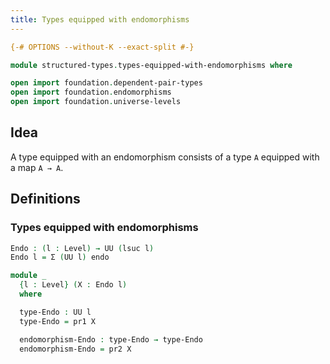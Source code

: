 ```yaml
---
title: Types equipped with endomorphisms
---
```


```agda
{-# OPTIONS --without-K --exact-split #-}

module structured-types.types-equipped-with-endomorphisms where

open import foundation.dependent-pair-types
open import foundation.endomorphisms
open import foundation.universe-levels
```

## Idea

A type equipped with an endomorphism consists of a type `A` equipped with a map `A → A`.

## Definitions

### Types equipped with endomorphisms

```agda
Endo : (l : Level) → UU (lsuc l)
Endo l = Σ (UU l) endo

module _
  {l : Level} (X : Endo l)
  where

  type-Endo : UU l
  type-Endo = pr1 X

  endomorphism-Endo : type-Endo → type-Endo
  endomorphism-Endo = pr2 X
```
